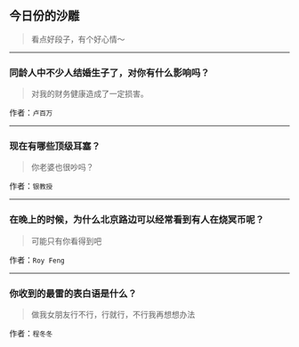 ## 今日份的沙雕

> 看点好段子，有个好心情～


 
---

### 同龄人中不少人结婚生子了，对你有什么影响吗？

> 对我的财务健康造成了一定损害。


作者：`卢百万`

---

### 现在有哪些顶级耳塞？

> 你老婆也很吵吗？


作者：`银教授`

---

### 在晚上的时候，为什么北京路边可以经常看到有人在烧冥币呢？

> 可能只有你看得到吧


作者：`Roy Feng`

---

### 你收到的最雷的表白语是什么？

> 做我女朋友行不行，行就行，不行我再想想办法


作者：`程冬冬`